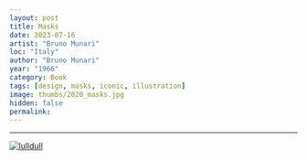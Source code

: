 ```yaml
---
layout: post
title: Masks
date: 2023-07-16
artist: "Bruno Munari"
loc: "Italy"
author: "Bruno Munari"
year: "1966"
category: Book
tags: [design, masks, iconic, illustration]
image: thumbs/2020_masks.jpg
hidden: false
permalink:
---
```






---



<div class="post_image">
	<a href="{{ site.baseurl }}/images/posts/2020_masks/001.jpg" target="_blank">
	<img src="{{ site.baseurl }}/images/posts/2020_masks/001.jpg" alt="lulldull"></a>
</div>